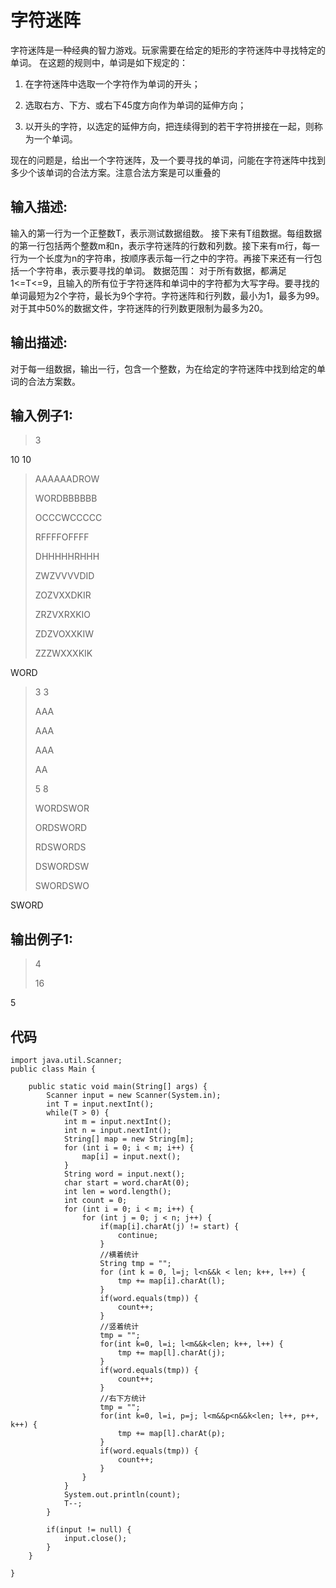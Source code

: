 # 字符迷阵 #
字符迷阵是一种经典的智力游戏。玩家需要在给定的矩形的字符迷阵中寻找特定的单词。
在这题的规则中，单词是如下规定的：

1. 在字符迷阵中选取一个字符作为单词的开头；

2. 选取右方、下方、或右下45度方向作为单词的延伸方向；
3. 以开头的字符，以选定的延伸方向，把连续得到的若干字符拼接在一起，则称为一个单词。


现在的问题是，给出一个字符迷阵，及一个要寻找的单词，问能在字符迷阵中找到多少个该单词的合法方案。注意合法方案是可以重叠的
## 输入描述: ##
输入的第一行为一个正整数T，表示测试数据组数。 接下来有T组数据。每组数据的第一行包括两个整数m和n，表示字符迷阵的行数和列数。接下来有m行，每一行为一个长度为n的字符串，按顺序表示每一行之中的字符。再接下来还有一行包括一个字符串，表示要寻找的单词。  数据范围： 对于所有数据，都满足1<=T<=9，且输入的所有位于字符迷阵和单词中的字符都为大写字母。要寻找的单词最短为2个字符，最长为9个字符。字符迷阵和行列数，最小为1，最多为99。 对于其中50%的数据文件，字符迷阵的行列数更限制为最多为20。


## 输出描述: ##
对于每一组数据，输出一行，包含一个整数，为在给定的字符迷阵中找到给定的单词的合法方案数。

## 输入例子1: ##
>3
>
10 10

>AAAAAADROW
>
>WORDBBBBBB
>
>OCCCWCCCCC
>
>RFFFFOFFFF
>
>DHHHHHRHHH
>
>ZWZVVVVDID
>
>ZOZVXXDKIR
>
>ZRZVXRXKIO
>
>ZDZVOXXKIW
>
>ZZZWXXXKIK
>
WORD

>3 3
>
>AAA
>
>AAA
>
>AAA
>
>AA
>
>5 8
>
>WORDSWOR
>
>ORDSWORD
>
>RDSWORDS
>
>DSWORDSW
>
>SWORDSWO
>
SWORD

## 输出例子1: ##
>4
>
>16
>
5

## 代码 ##
	import java.util.Scanner;
	public class Main {
		
		public static void main(String[] args) {
			Scanner input = new Scanner(System.in);
			int T = input.nextInt();
			while(T > 0) {
				int m = input.nextInt();
				int n = input.nextInt();
				String[] map = new String[m];
				for (int i = 0; i < m; i++) {
					map[i] = input.next();
				}
				String word = input.next();
				char start = word.charAt(0);
				int len = word.length();
				int count = 0;
				for (int i = 0; i < m; i++) {
					for (int j = 0; j < n; j++) {
						if(map[i].charAt(j) != start) {
							continue;
						} 
						//横着统计
						String tmp = "";
						for (int k = 0, l=j; l<n&&k < len; k++, l++) {
							tmp += map[i].charAt(l);
						}
						if(word.equals(tmp)) {
							count++;
						}
						//竖着统计
						tmp = "";
						for(int k=0, l=i; l<m&&k<len; k++, l++) {
							tmp += map[l].charAt(j);
						}
						if(word.equals(tmp)) {
							count++;
						}
						//右下方统计
						tmp = "";
						for(int k=0, l=i, p=j; l<m&&p<n&&k<len; l++, p++, k++) {
							tmp += map[l].charAt(p);
						}
						if(word.equals(tmp)) {
							count++;
						}
					}
				}
				System.out.println(count);
				T--;
			}
			
			if(input != null) {
				input.close();
			}
		}
	
	}